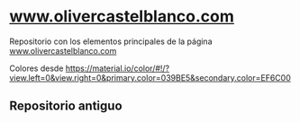 www.olivercastelblanco.com
==========================

Repositorio con los elementos principales de la página www.olivercastelblanco.com

Colores desde https://material.io/color/#!/?view.left=0&view.right=0&primary.color=039BE5&secondary.color=EF6C00

## Repositorio antiguo
